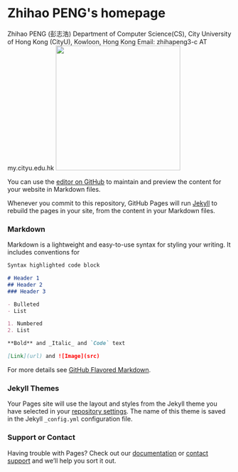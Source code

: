 # Zhihao PENG's homepage
Zhihao PENG (彭志浩)
Department of Computer Science(CS), City University of Hong Kong (CityU), Kowloon, Hong Kong
Email: zhihapeng3-c AT my.cityu.edu.hk
<img src="./pic/To_Vancouver.jpeg" border="0" width="280">

You can use the [editor on GitHub](https://github.com/ZhihaoPENG-CityU/ZhihaoPENG-CityU.github.io/edit/main/index.md) to maintain and preview the content for your website in Markdown files.

Whenever you commit to this repository, GitHub Pages will run [Jekyll](https://jekyllrb.com/) to rebuild the pages in your site, from the content in your Markdown files.

### Markdown

Markdown is a lightweight and easy-to-use syntax for styling your writing. It includes conventions for

```markdown
Syntax highlighted code block

# Header 1
## Header 2
### Header 3

- Bulleted
- List

1. Numbered
2. List

**Bold** and _Italic_ and `Code` text

[Link](url) and ![Image](src)
```

For more details see [GitHub Flavored Markdown](https://guides.github.com/features/mastering-markdown/).

### Jekyll Themes

Your Pages site will use the layout and styles from the Jekyll theme you have selected in your [repository settings](https://github.com/ZhihaoPENG-CityU/ZhihaoPENG-CityU.github.io/settings/pages). The name of this theme is saved in the Jekyll `_config.yml` configuration file.

### Support or Contact

Having trouble with Pages? Check out our [documentation](https://docs.github.com/categories/github-pages-basics/) or [contact support](https://support.github.com/contact) and we’ll help you sort it out.


